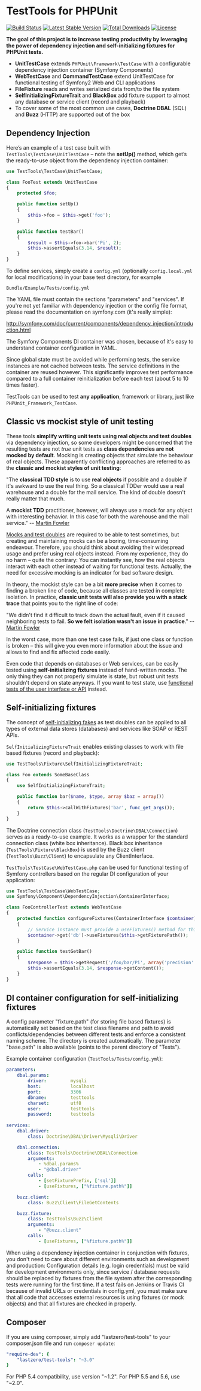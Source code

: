 TestTools for PHPUnit
=====================

[![Build Status](https://travis-ci.org/lastzero/test-tools.png?branch=master)](https://travis-ci.org/lastzero/test-tools)
[![Latest Stable Version](https://poser.pugx.org/lastzero/test-tools/v/stable.svg)](https://packagist.org/packages/lastzero/test-tools)
[![Total Downloads](https://poser.pugx.org/lastzero/test-tools/downloads.svg)](https://packagist.org/packages/lastzero/test-tools)
[![License](https://poser.pugx.org/lastzero/test-tools/license.svg)](https://packagist.org/packages/lastzero/test-tools)

**The goal of this project is to increase testing productivity by leveraging the power of dependency injection and self-initializing fixtures for PHPUnit tests.**

* **UnitTestCase** extends `PHPUnit\Framework\TestCase` with a configurable dependency injection container (Symfony Components)
* **WebTestCase** and **CommandTestCase** extend UnitTestCase for functional testing of Symfony2 Web and CLI applications
* **FileFixture** reads and writes serialized data from/to the file system
* **SelfInitializingFixtureTrait** and **BlackBox** add fixture support to almost any database or service client (record and playback)
* To cover some of the most common use cases, **Doctrine DBAL** (SQL) and **Buzz** (HTTP) are supported out of the box

Dependency Injection
--------------------

Here’s an example of a test case built with `TestTools\TestCase\UnitTestCase` – note the **setUp()** method, which get’s the ready-to-use object from the dependency injection container:

```php
use TestTools\TestCase\UnitTestCase;

class FooTest extends UnitTestCase
{
    protected $foo;

    public function setUp()
    {
        $this->foo = $this->get('foo');
    }

    public function testBar()
    {
        $result = $this->foo->bar('Pi', 2);
        $this->assertEquals(3.14, $result);
    }
}
```

To define services, simply create a `config.yml` (optionally `config.local.yml` for local modifications) in your base test directory, for example

    Bundle/Example/Tests/config.yml
    
The YAML file must contain the sections "parameters" and "services". If you're not yet familiar with dependency injection or the config file format, please read the documentation on symfony.com (it's really simple):

http://symfony.com/doc/current/components/dependency_injection/introduction.html

The Symfony Components DI container was chosen, because of it's easy to understand container configuration in YAML.

Since global state must be avoided while performing tests, the service instances are not cached between tests. The service definitions in the container are reused however. This significantly improves test performance compared to a full container reinitialization before each test (about 5 to 10 times faster).

TestTools can be used to test **any application**, framework or library, just like `PHPUnit_Framework_TestCase`.

Classic vs mockist style of unit testing
----------------------------------------

These tools **simplify writing unit tests using real objects and test doubles** via dependency injection, so some developers might be concerned that the resulting tests are not *true* unit tests as **class dependencies are not mocked by default**. Mocking is creating objects that simulate the behaviour of real objects. These apparently conflicting approaches are referred to as the **classic and mockist styles of unit testing**:

"The **classical TDD style** is to use **real objects** if possible and a double if it's awkward to use the real thing. So a classical TDDer would use a real warehouse and a double for the mail service. The kind of double doesn't really matter that much.

A **mockist TDD** practitioner, however, will always use a mock for any object with interesting behavior. In this case for both the warehouse and the mail service." -- [Martin Fowler](http://martinfowler.com/articles/mocksArentStubs.html)

[Mocks and test doubles](http://martinfowler.com/bliki/TestDouble.html) are required to be able to test sometimes, but creating and maintaining mocks can be a boring, time-consuming endeavour. Therefore, you should think about avoiding their widespread usage and prefer using real objects instead. From my experience, they do no harm – quite the contrary: You can instantly see, how the real objects interact with each other instead of waiting for functional tests. Actually, the need for excessive mocking is an indicator for bad software design.

In theory, the mockist style can be a bit **more precise** when it comes to finding a broken line of code, because all classes are tested in complete isolation. In practice, **classic unit tests will also provide you with a stack trace** that points you to the right line of code:

"We didn't find it difficult to track down the actual fault, even if it caused neighboring tests to fail. **So we felt isolation wasn't an issue in practice**." -- [Martin Fowler](http://martinfowler.com/bliki/UnitTest.html)

In the worst case, more than one test case fails, if just one class or function is broken – this will give you even more information about the issue and allows to find and fix affected code easily.

Even code that depends on databases or Web services, can be easily tested using **self-initializing fixtures** instead of hand-written mocks. The only thing they can not properly simulate is state, but robust unit tests shouldn't depend on state anyways. If you want to test state, use [functional tests of the user interface or API](http://martinfowler.com/bliki/TestPyramid.html) instead.

Self-initializing fixtures
--------------------------

The concept of [self-initializing fakes](http://martinfowler.com/bliki/SelfInitializingFake.html) as test doubles can be applied to all types of external data stores (databases) and services like SOAP or REST APIs.

`SelfInitializingFixtureTrait` enables existing classes to work with file based fixtures (record and playback):

```php
use TestTools\Fixture\SelfInitializingFixtureTrait;

class Foo extends SomeBaseClass
{
    use SelfInitializingFixtureTrait;

    public function bar($name, $type, array $baz = array())
    {
        return $this->callWithFixtures('bar', func_get_args());
    }
}
```

The Doctrine connection class (`TestTools\Doctrine\DBAL\Connection`) serves as a ready-to-use example. It works as a wrapper for the standard connection class (white box inheritance). Black box inheritance (`TestTools\Fixture\BlackBox`) is used by the Buzz client (`TestTools\Buzz\Client`) to encapsulate any ClientInterface.

`TestTools\TestCase\WebTestCase.php` can be used for functional testing of Symfony controllers based on the 
regular DI configuration of your application:

```php
use TestTools\TestCase\WebTestCase;
use Symfony\Component\DependencyInjection\ContainerInterface;

class FooControllerTest extends WebTestCase
{
    protected function configureFixtures(ContainerInterface $container)
    {
        // Service instance must provide a useFixtures() method for this to work
        $container->get('db')->useFixtures($this->getFixturePath());
    }

    public function testGetBar()
    {
        $response = $this->getRequest('/foo/bar/Pi', array('precision' => 2));
        $this->assertEquals(3.14, $response->getContent());
    }
}
```

DI container configuration for self-initializing fixtures
---------------------------------------------------------
A config parameter "fixture.path" (for storing file based fixtures) is automatically set based on the test class filename and path to avoid conflicts/dependencies between different tests and enforce a consistent naming scheme. The directory is created automatically. The parameter "base.path" is also available (points to the parent directory of "Tests").

Example container configuration (`TestTools/Tests/config.yml`):

```yaml
parameters:
    dbal.params:
        driver:         mysqli
        host:           localhost
        port:           3306
        dbname:         testtools
        charset:        utf8
        user:           testtools
        password:       testtools
        
services:
    dbal.driver:
        class: Doctrine\DBAL\Driver\Mysqli\Driver

    dbal.connection:
        class: TestTools\Doctrine\DBAL\Connection
        arguments:
            - %dbal.params%
            - "@dbal.driver"
        calls:
            - [setFixturePrefix, ['sql']]
            - [useFixtures, ["%fixture.path%"]]

    buzz.client:
        class: Buzz\Client\FileGetContents

    buzz.fixture:
        class: TestTools\Buzz\Client
        arguments:
            - "@buzz.client"
        calls:
            - [useFixtures, ["%fixture.path%"]]
```

When using a dependency injection container in conjunction with fixtures, you don't need to care about different environments such as development and production:
Configuration details (e.g. login credentials) must be valid for development environments only, since service / database requests should be replaced by fixtures from the file system after the  corresponding tests were running for the first time. If a test fails on Jenkins or Travis CI because of invalid URLs or credentials in config.yml, you must make sure that all code that  accesses external resources is using fixtures (or mock objects) and that all fixtures are checked in properly.

Composer
--------

If you are using composer, simply add "lastzero/test-tools" to your composer.json file and run `composer update`:

```yaml
"require-dev": {
    "lastzero/test-tools": "~3.0"
}
```

For PHP 5.4 compatibility, use version "~1.2". For PHP 5.5 and 5.6, use "~2.0".
